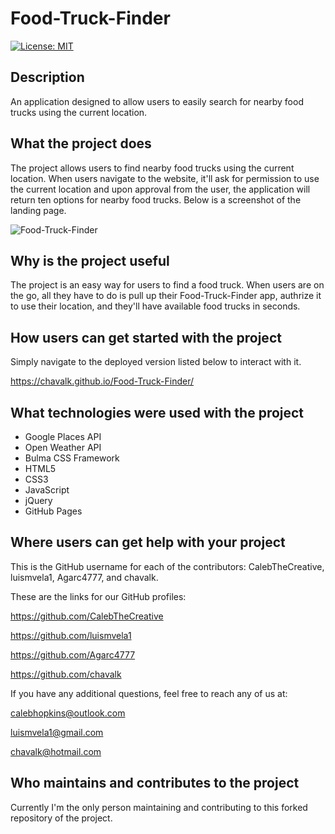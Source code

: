 # Food-Truck-Finder

[![License: MIT](https://img.shields.io/badge/License-MIT-yellow.svg)](https://opensource.org/licenses/MIT)

## Description

An application designed to allow users to easily search for nearby food trucks using the current location.

## What the project does

The project allows users to find nearby food trucks using the current location. When users navigate to the website, it'll ask for permission to use the current location and upon approval from the user, the application will return ten options for nearby food trucks. Below is a screenshot of the landing page.

![Food-Truck-Finder](Images/desktop-home.png)

## Why is the project useful

The project is an easy way for users to find a food truck. When users are on the go, all they have to do is pull up their Food-Truck-Finder app, authrize it to use their location, and they'll have available food trucks in seconds.

## How users can get started with the project

Simply navigate to the deployed version listed below to interact with it.

https://chavalk.github.io/Food-Truck-Finder/

## What technologies were used with the project

* Google Places API
* Open Weather API
* Bulma CSS Framework
* HTML5
* CSS3
* JavaScript
* jQuery
* GitHub Pages

## Where users can get help with your project

This is the GitHub username for each of the contributors: CalebTheCreative, luismvela1, Agarc4777, and chavalk.

These are the links for our GitHub profiles:

https://github.com/CalebTheCreative

https://github.com/luismvela1

https://github.com/Agarc4777

https://github.com/chavalk

If you have any additional questions, feel free to reach any of us at:

calebhopkins@outlook.com

luismvela1@gmail.com

chavalk@hotmail.com

## Who maintains and contributes to the project

Currently I'm the only person maintaining and contributing to this forked repository of the project.